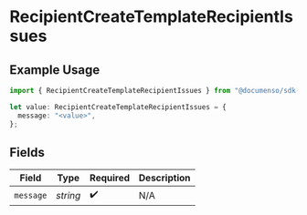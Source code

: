 # RecipientCreateTemplateRecipientIssues

## Example Usage

```typescript
import { RecipientCreateTemplateRecipientIssues } from "@documenso/sdk-typescript/models/errors";

let value: RecipientCreateTemplateRecipientIssues = {
  message: "<value>",
};
```

## Fields

| Field              | Type               | Required           | Description        |
| ------------------ | ------------------ | ------------------ | ------------------ |
| `message`          | *string*           | :heavy_check_mark: | N/A                |